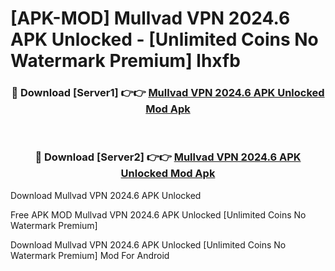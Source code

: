 # [APK-MOD] Mullvad VPN 2024.6 APK Unlocked - [Unlimited Coins No Watermark Premium] lhxfb



<div align="center">
<h3>🔴 Download [Server1] 👉👉 <a href="https://momento.my/?title=Mullvad_VPN_2024.6_APK_Unlocked">Mullvad VPN 2024.6 APK Unlocked Mod Apk</a></h3><br>

<h3>🔴 Download [Server2] 👉👉 <a href="https://momento.my/?title=Mullvad_VPN_2024.6_APK_Unlocked">Mullvad VPN 2024.6 APK Unlocked Mod Apk</a></h3>
</div>



Download Mullvad VPN 2024.6 APK Unlocked 

Free APK MOD Mullvad VPN 2024.6 APK Unlocked [Unlimited Coins No Watermark Premium]

Download Mullvad VPN 2024.6 APK Unlocked [Unlimited Coins No Watermark Premium] Mod For Android
